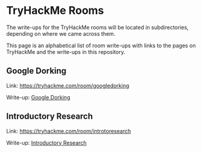 # TryHackMe Rooms
The write-ups for the TryHackMe rooms will be located in subdirectories, depending on where we came across them.

This page is an alphabetical list of room write-ups with links to the pages on TryHackMe and the write-ups in this repository.

## Google Dorking
Link: https://tryhackme.com/room/googledorking

Write-up: [Google Dorking](LearningPaths/CompleteBeginner/GoogleDorking/README.md)

## Introductory Research
Link: https://tryhackme.com/room/introtoresearch

Write-up: [Introductory Research](LearningPaths/CompleteBeginner/IntroductoryResearch/README.md)

